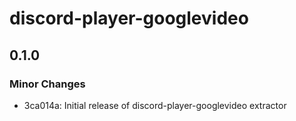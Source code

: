 # discord-player-googlevideo

## 0.1.0

### Minor Changes

- 3ca014a: Initial release of discord-player-googlevideo extractor
